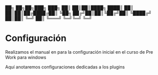 ██╗   ██╗██╗███╗   ███╗
██║   ██║██║████╗ ████║
██║   ██║██║██╔████╔██║
╚██╗ ██╔╝██║██║╚██╔╝██║
 ╚████╔╝ ██║██║ ╚═╝ ██║
  ╚═══╝  ╚═╝╚═╝     ╚═╝
                       

# Configuración

Realizamos el manual en para la configuración inicial en el curso de Pre Work para windows

Aquí anotaremos configuraciones dedicadas a los plugins

